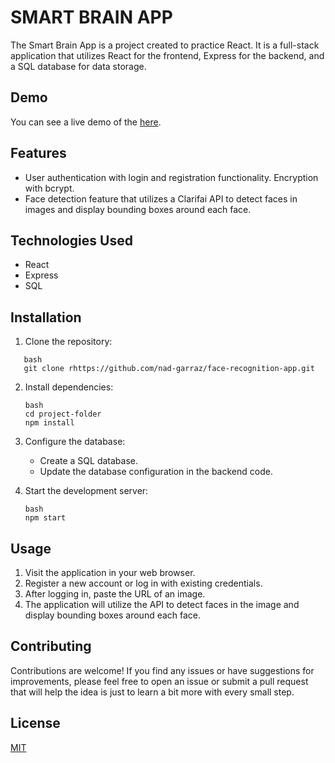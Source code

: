 # SMART BRAIN APP

The Smart Brain App is a project created to practice React. It is a full-stack application that utilizes React for the frontend, Express for the backend, and a SQL database for data storage.

## Demo

You can see a live demo of the [here](https://facereconapp.onrender.com).

## Features

- User authentication with login and registration functionality. Encryption with bcrypt. 
- Face detection feature that utilizes a Clarifai API to detect faces in images and display bounding boxes around each face.

## Technologies Used

- React
- Express
- SQL

## Installation

1. Clone the repository:
```
   bash
   git clone rhttps://github.com/nad-garraz/face-recognition-app.git
```

2. Install dependencies:

   ```
   bash
   cd project-folder
   npm install
   ```

3. Configure the database:

   - Create a SQL database.
   - Update the database configuration in the backend code.

4. Start the development server:

   ```
   bash
   npm start
   ```

## Usage

1. Visit the application in your web browser.
2. Register a new account or log in with existing credentials.
3. After logging in, paste the URL of an image.
4. The application will utilize the API to detect faces in the image and display bounding boxes around each face.

## Contributing

Contributions are welcome! If you find any issues or have suggestions for improvements, please feel free to open an issue or submit a pull request that will help the idea is just to learn a bit more with every small step.

## License

[MIT](http://mit-license.org/)
